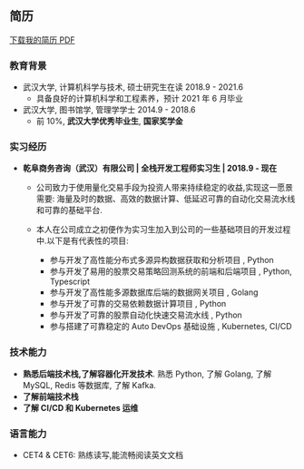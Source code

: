 ## 简历

[下载我的简历 PDF](https://unoiou.com/resume/mingshi_cai_cv.pdf)

### 教育背景

- 武汉大学, 计算机科学与技术, 硕士研究生在读 2018.9 - 2021.6
  - 具备良好的计算机科学和工程素养，预计 2021 年 6 月毕业
- 武汉大学, 图书馆学, 管理学学士 2014.9 - 2018.6
  - 前 10%, **武汉大学优秀毕业生**, **国家奖学金**

### 实习经历

- **乾阜商务咨询（武汉）有限公司 | 全栈开发工程师实习生 | 2018.9 - 现在**

  - 公司致力于使用量化交易手段为投资人带来持续稳定的收益,实现这一愿景需要: 海量及时的数据、高效的数据计算、低延迟可靠的自动化交易流水线和可靠的基础平台.

  - 本人在公司成立之初便作为实习生加入到公司的一些基础项目的开发过程中.以下是有代表性的项目:

    - 参与开发了高性能分布式多源异构数据获取和分析项目 , Python
    - 参与开发了易用的股票交易策略回测系统的前端和后端项目 , Python, Typescript
    - 参与开发了高性能多源数据库后端的数据网关项目 , Golang
    - 参与开发了可靠的交易依赖数据计算项目 , Python
    - 参与开发了可靠的股票自动化快速交易流水线 , Python
    - 参与搭建了可靠稳定的 Auto DevOps 基础设施 , Kubernetes, CI/CD

### 技术能力

- **熟悉后端技术栈,了解容器化开发技术**. 熟悉 Python, 了解 Golang, 了解 MySQL, Redis 等数据库, 了解 Kafka.
- **了解前端技术栈**
- **了解 CI/CD 和 Kubernetes 运维**

### 语言能力

- CET4 & CET6: 熟练读写,能流畅阅读英文文档
